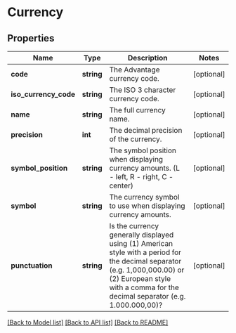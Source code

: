# Currency

## Properties
Name | Type | Description | Notes
------------ | ------------- | ------------- | -------------
**code** | **string** | The Advantage currency code. | [optional] 
**iso_currency_code** | **string** | The ISO 3 character currency code. | [optional] 
**name** | **string** | The full currency name. | [optional] 
**precision** | **int** | The decimal precision of the currency. | [optional] 
**symbol_position** | **string** | The symbol position when displaying currency amounts.  (L - left, R - right, C - center) | [optional] 
**symbol** | **string** | The currency symbol to use when displaying currency amounts. | [optional] 
**punctuation** | **string** | Is the currency generally displayed using (1) American style with a period for the decimal separator  (e.g. 1,000,000.00) or (2) European style with a comma for the decimal separator (e.g. 1.000.000,00)? | [optional] 

[[Back to Model list]](../README.md#documentation-for-models) [[Back to API list]](../README.md#documentation-for-api-endpoints) [[Back to README]](../README.md)


